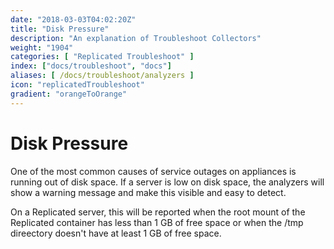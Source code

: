 ```yaml
---
date: "2018-03-03T04:02:20Z"
title: "Disk Pressure"
description: "An explanation of Troubleshoot Collectors"
weight: "1904"
categories: [ "Replicated Troubleshoot" ]
index: ["docs/troubleshoot", "docs"]
aliases: [ /docs/troubleshoot/analyzers ]
icon: "replicatedTroubleshoot"
gradient: "orangeToOrange"
---
```


# Disk Pressure

One of the most common causes of service outages on appliances is running out of disk space. If a server is low on disk space, the analyzers will show a warning message and make this visible and easy to detect.

On a Replicated server, this will be reported when the root mount of the Replicated container has less than 1 GB of free space or when the /tmp direectory doesn't have at least 1 GB of free space.
